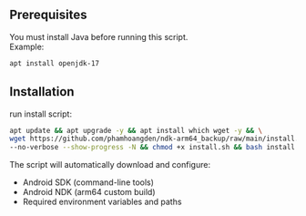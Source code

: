 ## Prerequisites

You must install Java before running this script.  
Example:

```bash
apt install openjdk-17
```

## Installation

run install script:

```bash
apt update && apt upgrade -y && apt install which wget -y && \
wget https://github.com/phamhoangden/ndk-arm64_backup/raw/main/install.sh \
--no-verbose --show-progress -N && chmod +x install.sh && bash install.sh
```

The script will automatically download and configure:

- Android SDK (command-line tools)
- Android NDK (arm64 custom build)
- Required environment variables and paths
